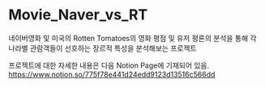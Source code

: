 # Movie_Naver_vs_RT
네이버영화 및 미국의 Rotten Tomatoes의 영화 평점 및 유저 평론의 분석을 통해 각 나라별 관람객들이 선호하는 장르적 특성을 분석해보는 프로젝트

프로젝트에 대한 자세한 내용은 다음 Notion Page에 기재되어 있음.
https://www.notion.so/775f78e441d24edd9123d13516c566dd
